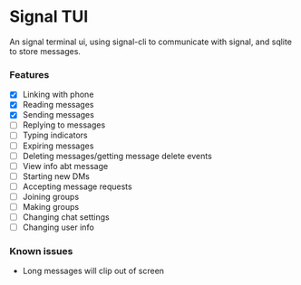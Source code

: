 # Signal TUI
An signal terminal ui, using signal-cli to communicate with signal, and sqlite to store messages.

### Features
- [x] Linking with phone
- [x] Reading messages
- [x] Sending messages
- [ ] Replying to messages
- [ ] Typing indicators
- [ ] Expiring messages
- [ ] Deleting messages/getting message delete events
- [ ] View info abt message
- [ ] Starting new DMs
- [ ] Accepting message requests
- [ ] Joining groups
- [ ] Making groups
- [ ] Changing chat settings
- [ ] Changing user info

### Known issues
- Long messages will clip out of screen
